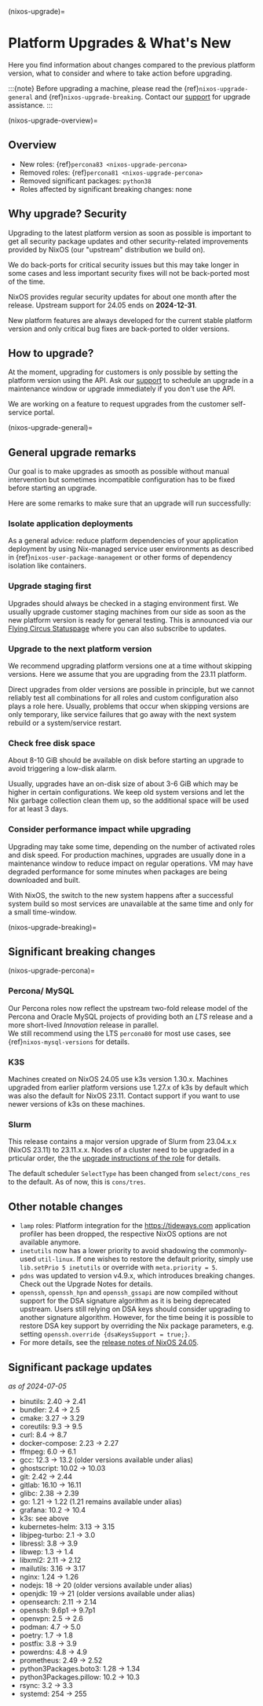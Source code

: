 (nixos-upgrade)=

# Platform Upgrades & What's New

Here you find information about changes compared to the previous platform
version, what to consider and where to take action before upgrading.

:::{note}
Before upgrading a machine, please read the {ref}`nixos-upgrade-general`
and {ref}`nixos-upgrade-breaking`.
Contact our [support](/platform/index.html#support) for upgrade assistance.
:::

(nixos-upgrade-overview)=

## Overview

- New roles: {ref}`percona83 <nixos-upgrade-percona>`
- Removed roles: {ref}`percona81 <nixos-upgrade-percona>`
- Removed significant packages: `python38`
- Roles affected by significant breaking changes: none


## Why upgrade? Security

Upgrading to the latest platform version as soon as possible is important to
get all security package updates and other security-related improvements
provided by NixOS (our "upstream" distribution we build on).

We do back-ports for critical security issues but this may take longer in some
cases and less important security fixes will not be back-ported most of the time.

NixOS provides regular security updates for about one month after the release.
Upstream support for 24.05 ends on **2024-12-31**.

New platform features are always developed for the current stable platform version
and only critical bug fixes are back-ported to older versions.


## How to upgrade?

At the moment, upgrading for customers is only possible by setting the platform
version using the API. Ask our [support](/platform/index.html#support) to
schedule an upgrade in a maintenance window or upgrade immediately if you don't
use the API.

We are working on a feature to request upgrades from the customer self-service
portal.

(nixos-upgrade-general)=

## General upgrade remarks

Our goal is to make upgrades as smooth as possible without manual intervention
but sometimes incompatible configuration has to be fixed before starting an
upgrade.

Here are some remarks to make sure that an upgrade will run successfully:

### Isolate application deployments

As a general advice: reduce platform dependencies of your application
deployment by using Nix-managed service user environments as described in
{ref}`nixos-user-package-management` or other forms of dependency isolation
like containers.

### Upgrade staging first

Upgrades should always be checked in a staging environment first. We usually
upgrade customer staging machines from our side as soon as the new platform
version is ready for general testing. This is announced via our
[Flying Circus Statuspage](https://status.flyingcircus.io) where you can
also subscribe to updates.

### Upgrade to the next platform version

We recommend upgrading platform versions one at a time without skipping
versions. Here we assume that you are upgrading from the 23.11 platform.

Direct upgrades from older versions are possible in principle, but we cannot
reliably test all combinations for all roles and custom configuration also
plays a role here. Usually, problems that occur when skipping versions are
only temporary, like service failures that go away with the next system
rebuild or a system/service restart.

### Check free disk space

About 8-10 GiB should be available on disk before starting an upgrade to avoid
triggering a low-disk alarm.

Usually, upgrades have an on-disk size of about 3-6 GiB which may be higher in
certain configurations. We keep old system versions and let the Nix garbage
collection clean them up, so the additional space will be used for at least 3
days.

### Consider performance impact while upgrading

Upgrading may take some time, depending on the number of activated roles and
disk speed. For production machines, upgrades are usually done in a
maintenance window to reduce impact on regular operations. VM may have
degraded performance for some minutes when packages are being downloaded and
built.

With NixOS, the switch to the new system happens after a successful system
build so most services are unavailable at the same time and only for a small
time-window.

(nixos-upgrade-breaking)=

## Significant breaking changes

(nixos-upgrade-percona)=

### Percona/ MySQL

Our Percona roles now reflect the upstream two-fold release model of the Percona
and Oracle MySQL projects of providing both an *LTS* release and a more short-lived
*Innovation* release in parallel. \
We still recommend using the LTS `percona80` for most use cases, see
{ref}`nixos-mysql-versions` for details.

### K3S

Machines created on NixOS 24.05 use k3s version 1.30.x. Machines upgraded
from earlier platform versions use 1.27.x of k3s by default which was also the
default for NixOS 23.11. Contact support if you want to use newer versions of k3s on these machines.

### Slurm

This release contains a major version upgrade of Slurm from 23.04.x.x (NixOS 23.11) to 23.11.x.x. Nodes of a cluster need to be upgraded in a prticular order, the the [upgrade instructions of the role](#nixos-slurm-upgrade) for details.

The default scheduler `SelectType` has been changed from `select/cons_res` to the default. As of now, this is `cons/tres`.

## Other notable changes

- `lamp` roles: Platform integration for the <https://tideways.com> application profiler has been dropped, the respective NixOS options are not available anymore.
- `inetutils` now has a lower priority to avoid shadowing the commonly-used `util-linux`. If one wishes to restore the default priority, simply use `lib.setPrio 5 inetutils` or override with `meta.priority = 5`.
- `pdns` was updated to version v4.9.x, which introduces breaking changes. Check out the Upgrade Notes for details.
- `openssh`, `openssh_hpn` and `openssh_gssapi` are now compiled without support for the DSA signature algorithm as it is being deprecated upstream. Users still relying on DSA keys should consider upgrading to another signature algorithm. However, for the time being it is possible to restore DSA key support by overriding the Nix package parameters, e.g. setting `openssh.override {dsaKeysSupport = true;}`.
- For more details, see the
  [release notes of NixOS 24.05](https://nixos.org/manual/nixos/stable/release-notes.html#sec-release-24.05-notable-changes).


## Significant package updates

*as of 2024-07-05*

- binutils: 2.40 -> 2.41
- bundler: 2.4 -> 2.5
- cmake: 3.27 -> 3.29
- coreutils: 9.3 -> 9.5
- curl: 8.4 -> 8.7
- docker-compose: 2.23 -> 2.27
- ffmpeg: 6.0 -> 6.1
- gcc: 12.3 -> 13.2 (older versions available under alias)
- ghostscript: 10.02 -> 10.03
- git: 2.42 -> 2.44
- gitlab: 16.10 -> 16.11
- glibc: 2.38 -> 2.39
- go: 1.21 -> 1.22 (1.21 remains available under alias)
- grafana: 10.2 -> 10.4
- k3s: see above
- kubernetes-helm: 3.13 -> 3.15
- libjpeg-turbo: 2.1 -> 3.0
- libressl: 3.8 -> 3.9
- libwep: 1.3 -> 1.4
- libxml2: 2.11 -> 2.12
- mailutils: 3.16 -> 3.17
- nginx: 1.24 -> 1.26
- nodejs: 18 -> 20 (older versions available under alias)
- openjdk: 19 -> 21 (older versions available under alias)
- opensearch: 2.11 -> 2.14
- openssh: 9.6p1 -> 9.7p1
- openvpn: 2.5 -> 2.6
- podman: 4.7 -> 5.0
- poetry: 1.7 -> 1.8
- postfix: 3.8 -> 3.9
- powerdns: 4.8 -> 4.9
- prometheus: 2.49 -> 2.52
- python3Packages.boto3: 1.28 -> 1.34
- python3Packages.pillow: 10.2 -> 10.3
- rsync: 3.2 -> 3.3
- systemd: 254 -> 255

